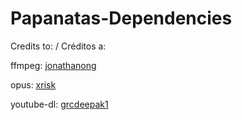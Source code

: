 # Papanatas-Dependencies

Credits to: / Créditos a:

ffmpeg: [jonathanong](https://github.com/jonathanong/heroku-buildpack-ffmpeg-latest)

opus: [xrisk](https://github.com/xrisk/heroku-opus/)

youtube-dl: [grcdeepak1](https://github.com/grcdeepak1/heroku-buildpack-youtube-dl)
